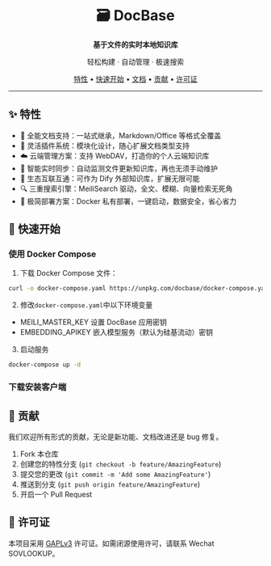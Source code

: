 <div align="center">
  <h1>🗃️ DocBase</h1>
  <p><strong>基于文件的实时本地知识库</strong></p>
  <p>轻松构建 · 自动管理 · 极速搜索</p>
</div>

<p align="center">
  <a href="#特性">特性</a> •
  <a href="#快速开始">快速开始</a> •
  <a href="https://docbase.cc">文档</a> •
  <a href="#贡献">贡献</a> •
  <a href="#许可证">许可证</a>
</p>

---

## ✨ 特性

- 📂 全能文档支持：一站式继承，Markdown/Office 等格式全覆盖
- 🧩 灵活插件系统：模块化设计，随心扩展文档类型支持
- ☁️ 云端管理方案：支持 WebDAV，打造你的个人云端知识库
- 🚀 智能实时同步：自动监测文件更新知识库，再也无须手动维护
- 🔌 生态互联互通：可作为 Dify 外部知识库，扩展无限可能
- 🔍 三重搜索引擎：MeiliSearch 驱动，全文、模糊、向量检索无死角
- 🐳 极简部署方案：Docker 私有部署，一键启动，数据安全，省心省力

## 🚀 快速开始

### 使用 Docker Compose

1. 下载 Docker Compose 文件：

```bash
curl -o docker-compose.yaml https://unpkg.com/docbase/docker-compose.yaml
```

2. 修改`docker-compose.yaml`中以下环境变量

- MEILI_MASTER_KEY 设置 DocBase 应用密钥
- EMBEDDING_APIKEY 嵌入模型服务（默认为硅基流动）密钥

3. 启动服务

```bash
docker-compose up -d
```

### 下载安装客户端

<!-- 客户端版 -->
<!-- 动态选择知识库目录功能 -->
<!-- 本地自动部署 meilisearch -->
<!-- 作为 cherry studio 外部知识库 -->

## 🤝 贡献

我们欢迎所有形式的贡献，无论是新功能、文档改进还是 bug 修复。

1. Fork 本仓库
2. 创建您的特性分支 (`git checkout -b feature/AmazingFeature`)
3. 提交您的更改 (`git commit -m 'Add some AmazingFeature'`)
4. 推送到分支 (`git push origin feature/AmazingFeature`)
5. 开启一个 Pull Request

## 📄 许可证

本项目采用 [GAPLv3](LICENSE) 许可证。如需闭源使用许可，请联系 Wechat SOVLOOKUP。

<!-- 基本 -->
<!-- TODO 创建一个产品LOGO -->
<!-- TODO 文档和网站 -->
<!-- TODO 上架 1panel -->

<!-- 下一步-->
<!-- TDDO 扫描、监视、访问读取合为一个模块，且不作为插件 -->
<!-- TODO 校验 doc hash 是否存在放到 docloader 执行前 -->

<!-- 功能 -->
<!-- TODO 插件管理 API -->
<!-- TODO 插件变动重新触发扫描 -->
<!-- TODO 多模态文档加载器、流式加载文档(使用https://llm-tools.mintlify.app/components/data-sources/overview) -->
<!-- TODO 前端 i8n -->

<!-- 工程化 -->
<!-- TODO 单元测试 -->
<!-- TODO 打点日志 -->

<!-- 企业版 -->
<!-- 多知识库管理 -->
<!-- 知识库粒度的权限管理（webdav权限+搜索权限控制） -->
<!-- 知识库分享、挂载 -->
<!-- OIDC 认证 -->
